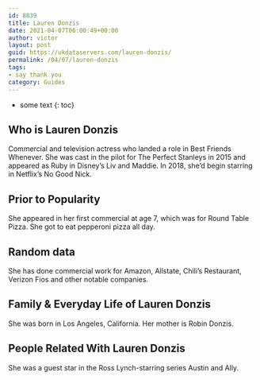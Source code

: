 ```yaml
---
id: 8839
title: Lauren Donzis
date: 2021-04-07T06:00:49+00:00
author: victor
layout: post
guid: https://ukdataservers.com/lauren-donzis/
permalink: /04/07/lauren-donzis
tags:
- say thank you
category: Guides
---
```


* some text
{: toc}


## Who is Lauren Donzis



Commercial and television actress who landed a role in Best Friends Whenever. She was cast in the pilot for The Perfect Stanleys in 2015 and appeared as Ruby in Disney&#8217;s Liv and Maddie. In 2018, she&#8217;d begin starring in Netflix&#8217;s No Good Nick.

                
                
                
## Prior to Popularity



She appeared in her first commercial at age 7, which was for Round Table Pizza. She got to eat pepperoni pizza all day. 

                
                
                
## Random data



She has done commercial work for Amazon, Allstate, Chili&#8217;s Restaurant, Verizon Fios and other notable companies.

                
                
                
## Family & Everyday Life of Lauren Donzis



She was born in Los Angeles, California. Her mother is Robin Donzis.

                
                
                
## People Related With Lauren Donzis



She was a guest star in the Ross Lynch-starring series Austin and Ally.

                
              
            
          
          
          